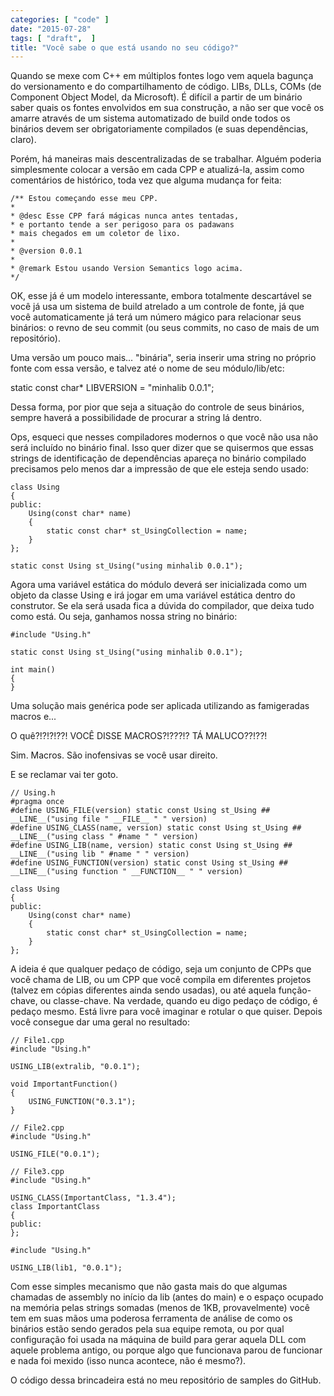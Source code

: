 ```yaml
---
categories: [ "code" ]
date: "2015-07-28"
tags: [ "draft",  ]
title: "Você sabe o que está usando no seu código?"
---
```

Quando se mexe com C++ em múltiplos fontes logo vem aquela bagunça
do versionamento e do compartilhamento de código. LIBs, DLLs, COMs
(de Component Object Model, da Microsoft). É difícil a partir de um
binário saber quais os fontes envolvidos em sua construção, a não
ser que você os amarre através de um sistema automatizado de build
onde todos os binários devem ser obrigatoriamente compilados (e suas
dependências, claro).

Porém, há maneiras mais descentralizadas de se trabalhar. Alguém
poderia simplesmente colocar a versão em cada CPP e atualizá-la, assim
como comentários de histórico, toda vez que alguma mudança for feita:

    /** Estou começando esse meu CPP.
    *
    * @desc Esse CPP fará mágicas nunca antes tentadas,
    * e portanto tende a ser perigoso para os padawans
    * mais chegados em um coletor de lixo.
    *
    * @version 0.0.1
    *
    * @remark Estou usando Version Semantics logo acima.
    */

OK, esse já é um modelo interessante, embora totalmente descartável se
você já usa um sistema de build atrelado a um controle de fonte, já
que você automaticamente já terá um número mágico para relacionar
seus binários: o revno de seu commit (ou seus commits, no caso de mais
de um repositório).

Uma versão um pouco mais... "binária", seria inserir uma string
no próprio fonte com essa versão, e talvez até o nome de seu
módulo/lib/etc:

static const char* LIBVERSION = "minhalib 0.0.1";

Dessa forma, por pior que seja a situação do controle de seus binários,
sempre haverá a possibilidade de procurar a string lá dentro.

Ops, esqueci que nesses compiladores modernos o que você não usa não
será incluído no binário final. Isso quer dizer que se quisermos que
essas strings de identificação de dependências apareça no binário
compilado precisamos pelo menos dar a impressão de que ele esteja sendo
usado:

    class Using
    {
    public:
        Using(const char* name)
        {
            static const char* st_UsingCollection = name;
        }
    };
    
    static const Using st_Using("using minhalib 0.0.1");

Agora uma variável estática do módulo deverá ser inicializada como um
objeto da classe Using e irá jogar em uma variável estática dentro do
construtor. Se ela será usada fica a dúvida do compilador, que deixa
tudo como está. Ou seja, ganhamos nossa string no binário:

    #include "Using.h"
    
    static const Using st_Using("using minhalib 0.0.1");
    
    int main()
    {
    }

Uma solução mais genérica pode ser aplicada utilizando as famigeradas
macros e...

O quê?!?!?!??! VOCÊ DISSE MACROS?!???!? TÁ MALUCO??!??!

Sim. Macros. São inofensivas se você usar direito.

E se reclamar vai ter goto.

    // Using.h
    #pragma once 
    #define USING_FILE(version) static const Using st_Using ##
    __LINE__("using file " __FILE__ " " version)
    #define USING_CLASS(name, version) static const Using st_Using ##
    __LINE__("using class " #name " " version)
    #define USING_LIB(name, version) static const Using st_Using ##
    __LINE__("using lib " #name " " version)
    #define USING_FUNCTION(version) static const Using st_Using ##
    __LINE__("using function " __FUNCTION__ " " version)
    
    class Using
    {
    public:
        Using(const char* name)
        {
            static const char* st_UsingCollection = name;
        }
    };

A ideia é que qualquer pedaço de código, seja um conjunto de CPPs que
você chama de LIB, ou um CPP que você compila em diferentes projetos
(talvez em cópias diferentes ainda sendo usadas), ou até aquela
função-chave, ou classe-chave. Na verdade, quando eu digo pedaço de
código, é pedaço mesmo. Está livre para você imaginar e rotular o
que quiser. Depois você consegue dar uma geral no resultado:

    // File1.cpp
    #include "Using.h"
    
    USING_LIB(extralib, "0.0.1");
    
    void ImportantFunction()
    {
        USING_FUNCTION("0.3.1");
    }
    
    // File2.cpp
    #include "Using.h"
    
    USING_FILE("0.0.1");
    
    // File3.cpp
    #include "Using.h"
    
    USING_CLASS(ImportantClass, "1.3.4");
    class ImportantClass
    {
    public:
    };
    
    #include "Using.h"
    
    USING_LIB(lib1, "0.0.1");

Com esse simples mecanismo que não gasta mais do que algumas chamadas
de assembly no início da lib (antes do main) e o espaço ocupado na
memória pelas strings somadas (menos de 1KB, provavelmente) você tem
em suas mãos uma poderosa ferramenta de análise de como os binários
estão sendo gerados pela sua equipe remota, ou por qual configuração
foi usada na máquina de build para gerar aquela DLL com aquele problema
antigo, ou porque algo que funcionava parou de funcionar e nada foi mexido
(isso nunca acontece, não é mesmo?).

O código dessa brincadeira está no meu repositório de samples do
GitHub.
